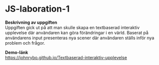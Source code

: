 # JS-laboration-1

<b>Beskrivning av uppgiften</b>
<br>
Uppgiften gick ut på att man skulle skapa en textbaserad interaktiv upplevelse där användaren kan göra förändringar i en värld. Baserat på användarens input presenteras nya scener där användaren ställs inför nya problem och frågor.

<b>Demo-länk</b>
<br>
https://johnrybo.github.io/Textbaserad-interaktiv-upplevelse
